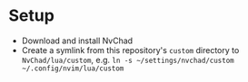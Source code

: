 # Setup

* Download and install NvChad
* Create a symlink from this repository's `custom` directory to `NvChad/lua/custom`, e.g. `ln -s ~/settings/nvchad/custom ~/.config/nvim/lua/custom`
